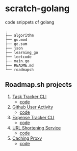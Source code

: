 # scratch-golang
code snippets of golang

```plaintext
.
├── algorithm
├── go.mod
├── go.sum
├── json
├── learning_go
├── leetcode
├── main.go
├── README.md
└── roadmapsh

```

## Roadmap.sh projects

1. [Task Tracker CLI](https://roadmap.sh/projects/task-tracker)
   * [code](https://github.com/HarveyTvT/scratch-golang/tree/master/roadmapsh/tasktracker)
2. [Github User Activity](https://roadmap.sh/projects/github-user-activity)
   * [code](https://github.com/HarveyTvT/scratch-golang/tree/master/roadmapsh/githubuseractivity)
3. [Expense Tracker CLI](https://roadmap.sh/projects/expense-tracker)
   * [code](https://github.com/HarveyTvT/scratch-golang/tree/master/roadmapsh/expensetracker)
4. [URL Shortening Service](https://roadmap.sh/projects/url-shortening-service)
   * [code](https://github.com/HarveyTvT/scratch-golang/tree/master/roadmapsh/urlshorten)
5. [Caching Proxy](https://roadmap.sh/projects/caching-server)
   * [code](https://github.com/HarveyTvT/scratch-golang/tree/master/roadmapsh/cachingproxy)
